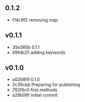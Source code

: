 
## 0.1.2
* f14c9f2 removing map
## v0.1.1
* 35e365b 0.1.1
* 69fdb25 adding keywords
## v0.1.0
* a0268f9 0.1.0
* 2c35cbb Preparing for publishing
* 782f6c0 first methods
* a29b06f Initial commit
